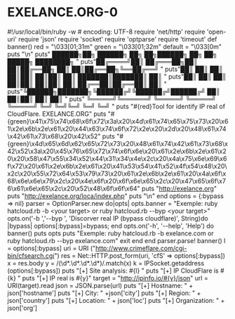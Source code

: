 # EXELANCE.ORG-0
#!/usr/local/bin/ruby -w # encoding: UTF-8 require 'net/http' require 'open-uri' require 'json' require 'socket' require 'optparse' require 'timeout'   def banner() red = "\033[01;31m" green = "\033[01;32m" default = "\033[0m"  puts "\n" puts" ██████╗██╗      ██████╗ ██╗   ██╗██████╗     ██╗  ██╗ █████╗ ████████╗ " puts"██╔════╝██║     ██╔═══██╗██║   ██║██╔══██╗    ██║  ██║██╔══██╗╚══██╔══╝ " puts"██║     ██║     ██║   ██║██║   ██║██║  ██║    ███████║███████║   ██║   " puts"██║     ██║     ██║   ██║██║   ██║██║  ██║    ██╔══██║██╔══██║   ██║   " puts"╚██████╗███████╗╚██████╔╝╚██████╔╝██████╔╝    ██║  ██║██║  ██║   ██║   " puts" ╚═════╝╚══════╝ ╚═════╝  ╚═════╝ ╚═════╝     ╚═╝  ╚═╝╚═╝  ╚═╝   ╚═╝   " puts "#{red}Tool for identify IP real of CloudFlare.  EXELANCE.ORG"  puts "#{green}\x41\x75\x74\x68\x6f\x72\x3a\x20\x4d\x61\x74\x65\x75\x73\x20\x61\x2e\x6b\x2e\x61\x20\x44\x63\x74\x6f\x72\x2e\x20\x2d\x20\x48\x61\x74\x42\x61\x73\x68\x20\x42\x52" puts "#{green}\x4d\x65\x6d\x62\x65\x72\x73\x20\x48\x61\x74\x42\x61\x73\x68\x42\x52\x3a\x20\x45\x76\x65\x72\x74\x6f\x6e\x20\x61\x2e\x6b\x2e\x61\x20\x20\x58\x47\x55\x34\x52\x44\x31\x34\x4e\x2c\x20\x4a\x75\x6e\x69\x6f\x72\x20\x61\x2e\x6b\x2e\x61\x20\x41\x53\x54\x41\x52\x4f\x54\x48\x20\x2c\x20\x55\x72\x64\x53\x79\x73\x20\x61\x2e\x6b\x2e\x61\x20\x4a\x6f\x68\x6e\x6e\x79\x2c\x20\x4e\x6f\x20\x6f\x6e\x65\x2c\x20\x47\x65\x6f\x76\x61\x6e\x65\x2c\x20\x52\x48\x6f\x6f\x64" puts "http://exelance.org" puts "http://exelance.org/loca/index.php"    puts "\n"                                         end  options = {:bypass => nil} parser = OptionParser.new do|opts|         opts.banner = "Exemple: ruby hatcloud.rb -b &lt;your target>  or ruby hatcloud.rb --byp &lt;your target>"     opts.on('-b ','--byp ', 'Discorver real IP (bypass cloudflare)', String)do |bypass|     options[:bypass]=bypass;     end               opts.on('-h', '--help', 'Help') do         banner()         puts opts         puts "Exemple: ruby hatcloud.rb -b exelance.com or ruby hatcloud.rb --byp exelance.com"         exit     end end   parser.parse!     banner()    l = options[:bypass] uri = URI ("http://www.crimeflare.com/cgi-bin/cfsearch.cgi")     res = Net::HTTP.post_form(uri, 'cfS' => options[:bypass])                  x =  res.body  y = /(\d*\.\d*\.\d*\.\d*)/.match(x)     k = IPSocket.getaddress (options[:bypass])          puts "[+] Site analysis: #{l} "     puts "[+] IP CloudFlare is #{k} "     puts "[+] IP real is #{y}"         target = "http://ipinfo.io/#{y}/json"         url = URI(target).read         json = JSON.parse(url)     puts "[+] Hostname: " + json['hostname']     puts "[+] City: "  +json['city']     puts "[+] Region: " + json['country']     puts "[+] Location: " + json['loc']     puts "[+] Organization: " + json['org']

